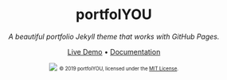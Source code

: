 <div align="center">
  <h1>portfolYOU</h1>
  <i>A beautiful portfolio Jekyll theme that works with GitHub Pages.</i>

  <a href="karthikeyaparunandi.github.io">Live Demo</a>
  •
  <a href="https://YoussefRaafatNasry.github.io/portfolYOU/docs/">Documentation</a>

  <a href="https://YoussefRaafatNasry.github.io/portfolYOU"><img src="screenshot.gif"></a>
  <sub><sup>© 2019 portfolYOU, licensed under the <a href="./LICENSE">MIT License</a>.</sup></sub>
</div>
